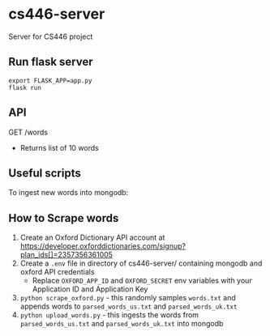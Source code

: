 # cs446-server
Server for CS446 project

## Run flask server
```
export FLASK_APP=app.py
flask run
```
## API
GET /words
- Returns list of 10 words


## Useful scripts
To ingest new words into mongodb:

## How to Scrape words
1. Create an Oxford Dictionary API account at https://developer.oxforddictionaries.com/signup?plan_ids[]=2357356361005
2. Create a `.env` file in directory of cs446-server/ containing mongodb and oxford API credentials
    - Replace `OXFORD_APP_ID` and `OXFORD_SECRET` env variables with your Application ID and Application Key
3. `python scrape_oxford.py` - this randomly samples `words.txt` and appends words to `parsed_words_us.txt` and `parsed_words_uk.txt`
4. `python upload_words.py` - this ingests the words from `parsed_words_us.txt` and `parsed_words_uk.txt` into mongodb

